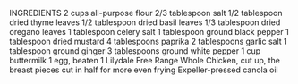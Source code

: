 INGREDIENTS
2 cups all-purpose flour
2/3 tablespoon salt
1/2 tablespoon dried thyme leaves
1/2 tablespoon dried basil leaves
1/3 tablespoon dried oregano leaves
1 tablespoon celery salt
1 tablespoon ground black pepper
1 tablespoon dried mustard
4 tablespoons paprika
2 tablespoons garlic salt
1 tablespoon ground ginger
3 tablespoons ground white pepper
1 cup buttermilk
1 egg, beaten
1 Lilydale Free Range Whole Chicken, cut up, the breast pieces cut in half for more even frying
Expeller-pressed canola oil